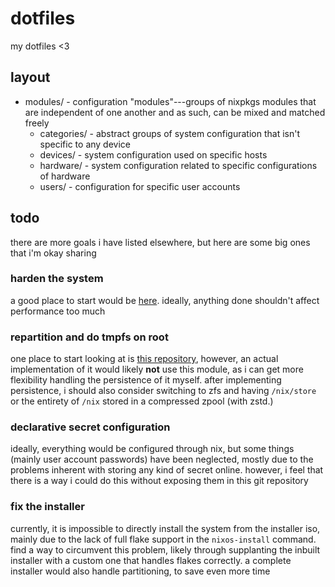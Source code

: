 # dotfiles

my dotfiles <3

## layout

- modules/ - configuration "modules"---groups of nixpkgs modules that are independent of one
another and as such, can be mixed and matched freely
	- categories/ - abstract groups of system configuration that isn't specific to any
	device
	- devices/ - system configuration used on specific hosts
	- hardware/ - system configuration related to specific configurations of hardware
	- users/ - configuration for specific user accounts

## todo

there are more goals i have listed elsewhere, but here are some big ones that i'm okay sharing

### harden the system

a good place to start would be
[here](https://madaidans-insecurities.github.io/guides/linux-hardening.html). ideally, anything
done shouldn't affect performance too much

### repartition and do tmpfs on root

one place to start looking at is [this
repository](https://github.com/nix-community/impermanence), however, an actual implementation of it
would likely **not** use this module, as i can get more flexibility handling the persistence of it
myself. after implementing persistence, i should also consider switching to zfs and having `/nix/store` or
the entirety of `/nix` stored in a compressed zpool (with zstd.)

### declarative secret configuration

ideally, everything would be configured through nix, but some things (mainly user account
passwords) have been neglected, mostly due to the problems inherent with storing any kind of secret
online. however, i feel that there is a way i could do this without exposing them in this git
repository

### fix the installer

currently, it is impossible to directly install the system from the installer iso, mainly due to
the lack of full flake support in the `nixos-install` command. find a way to circumvent this
problem, likely through supplanting the inbuilt installer with a custom one that handles flakes
correctly. a complete installer would also handle partitioning, to save even more time


